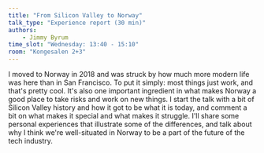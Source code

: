 ```yaml
---
title: "From Silicon Valley to Norway"
talk_type: "Experience report (30 min)"
authors:
    - Jimmy Byrum
time_slot: "Wednesday: 13:40 - 15:10"
room: "Kongesalen 2+3"
---
```

I moved to Norway in 2018 and was struck by how much more modern life was here than in San Francisco. To put it simply: most things just work, and that's pretty cool. It's also one important ingredient in what makes Norway a good place to take risks and work on new things. I start the talk with a bit of Silicon Valley history and how it got to be what it is today, and comment a bit on what makes it special and what makes it struggle. I'll share some personal experiences that illustrate some of the differences, and talk about why I think we're well-situated in Norway to be a part of the future of the tech industry.
